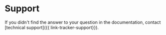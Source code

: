 # Support



If you didn't find the answer to your question in the documentation, contact [technical support]({{ link-tracker-support}}).


